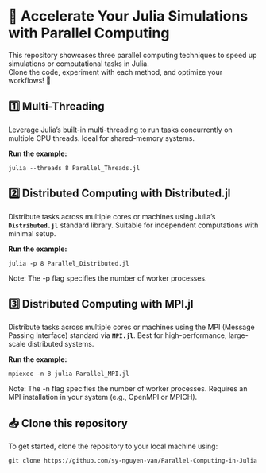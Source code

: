 # 🚀 Accelerate Your Julia Simulations with Parallel Computing

This repository showcases three parallel computing techniques to speed up simulations or computational tasks in Julia.  
Clone the code, experiment with each method, and optimize your workflows! 🎉

## 1️⃣ Multi-Threading
Leverage Julia’s built-in multi-threading to run tasks concurrently on multiple CPU threads. Ideal for shared-memory systems.

**Run the example:**
```
julia --threads 8 Parallel_Threads.jl
```

## 2️⃣ Distributed Computing with Distributed.jl
Distribute tasks across multiple cores or machines using Julia’s **`Distributed.jl`** standard library. Suitable for independent computations with minimal setup.

**Run the example:**
```
julia -p 8 Parallel_Distributed.jl
```
Note: The -p flag specifies the number of worker processes.

## 3️⃣ Distributed Computing with MPI.jl
Distribute tasks across multiple cores or machines using the MPI (Message Passing Interface) standard via **`MPI.jl`**. Best for high-performance, large-scale distributed systems.

**Run the example:**
```
mpiexec -n 8 julia Parallel_MPI.jl
```
Note: The -n flag specifies the number of worker processes. Requires an MPI installation in your system (e.g., OpenMPI or MPICH).

## 📥 Clone this repository

To get started, clone the repository to your local machine using:

```
git clone https://github.com/sy-nguyen-van/Parallel-Computing-in-Julia
```



